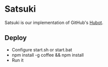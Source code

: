# Satsuki

Satsuki is our implementation of GitHub's [Hubot](http://hubot.github.com/).


## Deploy

- Configure start.sh or start.bat
- npm install -g coffee && npm install
- Run it